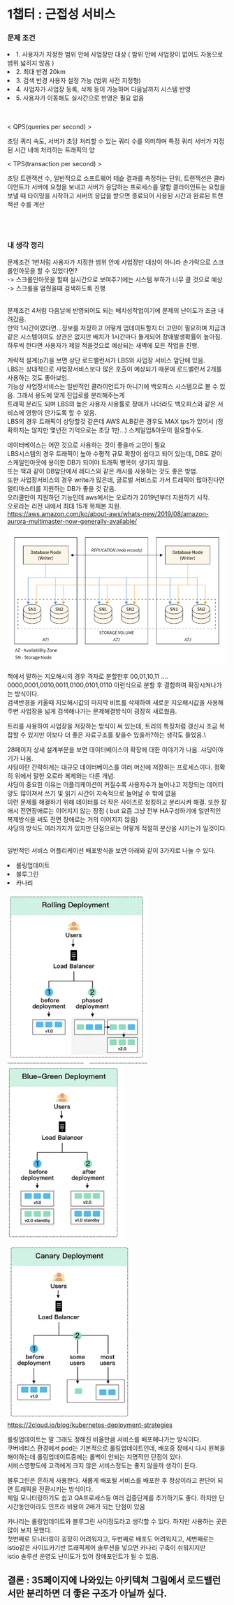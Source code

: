 # 1챕터 : 근접성 서비스    

<h3>문제 조건</h3>
<li>1. 사용자가 지정한 범위 안에 사업장만 대상 ( 밤위 안에 사업장이 없어도 자동으로 범위 넓히지 않음 )</li>
<li>2. 최대 반경 20km</li>
<li>3. 검색 반경 사용자 설정 가능 (범위 사전 지정형)</li>
<li>4. 사업자가 사업장 등록, 삭제 등이 가능하며 다음날까지 시스템 반영</li>
<li>5. 사용자가 이동해도 실시간으로 반영은 필요 없음</li>
<br>
<br>


< QPS(queries per second) >

초당 쿼리 속도, 서버가 초당 처리할 수 있는 쿼리 수를 의미하며 특정 쿼리 서버가 지정된 시간 내에 처리하는 트래픽의 양

< TPS(transaction per second) >

초당 트랜잭션 수, 일반적으로 소프트웨어 테슽 결과를 측정하는 단위, 트랜잭션은 클라이언트가 서버에 요청을 보내고 서버가 응답하는 프로세스를 말함
클라이언트는 요청을 보낼 때 타이밍을 시작하고 서버의 응답을 받으면 종료되어 사용된 시간과 완료된 트랜잭션 수를 계산


<br><br>
<h3>내 생각 정리</h3>

문제조건 1번처럼 사용자가 지정한 범위 안에 사업장만 대상이 아니라 손가락으로 스크롤인아웃을 할 수 있었다면? <br>
  -> 스크롤인아웃을 할때 실시간으로 보여주기에는 시스템 부하가 너무 클 것으로 예상<br>
  -> 스크롤을 멈췄을때 검색하도록 진행<br><br>

문제조건 4처럼 다음날에 반영되어도 되는 배치성작업이기에 문제의 난이도가 조금 내려갔음.<br>
만약 1시간이였다면...정보를 저장하고 어떻게 업데이트할지 더 고민이 필요하며 지금과 같은 시스템이여도 상관은 없지만 배치가 1시간마다 돌게되어
장애발생확률이 높아짐. 하루씩 한다면 사용자가 제일 적을것으로 예상되는 새벽에 모든 작업을 진행.

개략적 설계(p7)을 보면 상단 로드밸런서가 LBS와 사업장 서비스 앞단에 있음.<br>
LBS는 상대적으로 사업장서비스보다 많은 호출이 예상되기 때문에 로드밸런서 2개를 사용하는 것도 좋아보임.<br>
기능상 사업장서비스는 일반적인 클라이언트가 아니기에 백오피스 시스템으로 볼 수 있음. 그래서 용도에 맞게 진입로를 분리해주는게<br>
트래픽 분리도 되며 LBS의 높은 사용자 사용률로 장애가 나더라도 백오피스와 같은 서비스에 영향이 안가도록 할 수 있음.<br>
LBS의 경우 트래픽이 상당할것 같은데 AWS ALB같은 경우도 MAX tps가 있어서 (정확하지는 않지만 몇년전 기억으로는 초당 1만...) 스케일업&아웃이 필요할수도.

데이터베이스는 어떤 것으로 사용하는 것이 좋을까 고민이 필요<br>
LBS시스템의 경우 트래픽이 높아 수평적 규모 확장이 쉽다고 되어 있는데, DB도 같이 스케일인아웃에 용이한 DB가 되어야 트래픽 병목이 생기지 않음.<br>
또는 책과 같이 DB앞단에서 레디스와 같은 캐시를 사용하는 것도 좋은 방법.<br>
또한 사업장서비스의 경우 write가 많은데, 글로벌 서비스로 가서 트래픽이 많아진다면 멀티마스터를 지원하는 DB가 좋을 것 같음.<br>
오라클만이 지원하던 기능인데 aws에서는 오로라가 2019년부터 지원하기 시작.<br>
오로라는 리전 내에서 최대 15개 복제본 지원.<br>
<https://aws.amazon.com/ko/about-aws/whats-new/2019/08/amazon-aurora-multimaster-now-generally-available/>

![alt text](image.png)


책에서 말하는 지오해시의 경우 격자로 분할한후 00,01,10,11 .... 0000,0001,0010,0011,0100,0101,0110 이런식으로 분할 후 결합하여 확장시켜나가는 방식이다.<br>
검색반경을 키울때 지오해시값의 마지막 비트를 삭제하여 새로운 지오해시값을 사용해 주변 사업장을 넓게 검색해나가는 문제해결방식이 굉장히 새로웠음.

트리를 사용하여 사업장을 저장하는 방식이 써 있는데, 트리의 특징처럼 갱신시 조금 복잡할 수 있지만 이보다 더 좋은 자료구조를 찾을수 있을까?하는 생각도 들었음.\

28페이지 상세 설계부분을 보면 데이터베이스이 확장에 대한 이야기가 나옴. 샤딩이야기가 나옴.<br>
샤딩이란 간략하게는 대규모 데이터베이스를 여러 머신에 저장하는 프로세스이다. 정확히 위에서 말한 오로라 복제와는 다른 개념.<br>
샤딩이 중요한 이유는 어플리케이션이 커질수록 사용자수가 늘어나고 저장되는 데이터양도 많이져서 쓰기 및 읽기 시간이 지속적으로 늘어날 수 밖에 없음<br>
이런 문제를 해결하기 위해 데이터를 더 작은 사이즈로 청킹하고 분리시켜 해결. 또한 장애시 전면장애로는 이어지지 않는 장점 ( but 요즘 그냥 전부 HA구성하기에 
일반적인 복제방식을 써도 전면 장애로는 거의 이어지지 않음)<br>
샤딩의 방식도 여러가지가 있지만 단점으로는 어떻게 적절히 분산을 시키는가 일것이다.
<br><br>

일반적인 서비스 어플리케이션 배포방식을 보면 아래와 같이 3가지로 나눌 수 있다.<br>
<li>롤링업데이트</li>
<li>블루그린</li>
<li>카나리</li>

![alt text](image-1.png)
![alt text](image-2.png)
![alt text](image-3.png)<br>
<https://2cloud.io/blog/kubernetes-deployment-strategies>

롤링업데이트는 말 그래도 정해진 비율만큼 서비스를 배포해나가는 방식이다. <br>
쿠버네티스 환경에서 pod는 기본적으로 롤링업데이트인데, 배포중 장애시 다시 원복을 해야하는데 롤링업데이트중에는 롤백이 안되는 치명적인 단점이 있다.<br>
서비스영향도에 고객에게 크지 않은 서비스정도는 좋지 않을까 생각이 든다.

블루그린은 흔하게 사용한다. 새롭게 배포될 서비스를 배포한 후 정상이라고 판단이 되면 트래픽을 전환시키는 방식이다.<br>
제일 모니터링하기도 쉽고 QA프로세스등 여러 검증단계를 추가하기도 좋다. 하지만 단시간동안이라도 인프라 비용이 2배가 되는 단점이 있음<br>

카나리는 롤링업데이트와 블루그린 사이정도라고 생각할 수 있다. 하지만 사용하는 곳은 많이 보지 못했다.<br>
첫번째로 모니터링이 굉장히 어려워지고, 두번째로 배포도 어려워지고, 세번째로는 istio같은 사이드카기반 트래픽제어 솔루션을 넣으면 카나리 구축이 쉬워지지만<br>
istio 솔루션 운영도 난이도가 있어 장애포인트가 될 수 있음.

<h2>결론 : 35페이지에 나와있는 아키텍쳐 그림에서 로드밸런서만 분리하면 더 좋은 구조가 아닐까 싶다.</h2>